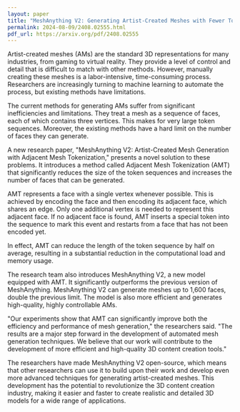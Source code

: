 ```yaml
---
layout: paper
title: "MeshAnything V2: Generating Artist-Created Meshes with Fewer Tokens"
permalink: 2024-08-09/2408.02555.html
pdf_url: https://arxiv.org/pdf/2408.02555
---
```


Artist-created meshes (AMs) are the standard 3D representations for many industries, from gaming to virtual reality. They provide a level of control and detail that is difficult to match with other methods. However, manually creating these meshes is a labor-intensive, time-consuming process. Researchers are increasingly turning to machine learning to automate the process, but existing methods have limitations. 

The current methods for generating AMs suffer from significant inefficiencies and limitations. They treat a mesh as a sequence of faces, each of which contains three vertices. This makes for very large token sequences. Moreover, the existing methods have a hard limit on the number of faces they can generate.

A new research paper, "MeshAnything V2: Artist-Created Mesh Generation with Adjacent Mesh Tokenization," presents a novel solution to these problems. It introduces a method called Adjacent Mesh Tokenization (AMT) that significantly reduces the size of the token sequences and increases the number of faces that can be generated.

AMT represents a face with a single vertex whenever possible.  This is achieved by encoding the face and then encoding its adjacent face, which shares an edge.  Only one additional vertex is needed to represent this adjacent face. If no adjacent face is found, AMT inserts a special token into the sequence to mark this event and restarts from a face that has not been encoded yet. 

In effect, AMT can reduce the length of the token sequence by half on average, resulting in a substantial reduction in the computational load and memory usage.

The research team also introduces MeshAnything V2, a new model equipped with AMT. It significantly outperforms the previous version of MeshAnything. MeshAnything V2 can generate meshes up to 1,600 faces, double the previous limit. The model is also more efficient and generates high-quality, highly controllable AMs.

"Our experiments show that AMT can significantly improve both the efficiency and performance of mesh generation," the researchers said. "The results are a major step forward in the development of automated mesh generation techniques. We believe that our work will contribute to the development of more efficient and high-quality 3D content creation tools."

The researchers have made MeshAnything V2 open-source, which means that other researchers can use it to build upon their work and develop even more advanced techniques for generating artist-created meshes. This development has the potential to revolutionize the 3D content creation industry, making it easier and faster to create realistic and detailed 3D models for a wide range of applications.